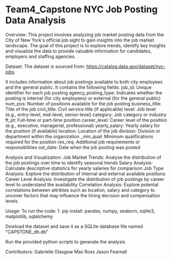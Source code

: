# Team4_Capstone NYC Job Posting Data Analysis

 Overview:
 This project involves analyzing job market posting data from the City of New York's official job sight to gain insights into the job market landscape. The goal of this project is to explore trends, identify key insights and visualize the data to provide valuable information for candidates, employers and staffing agencies. 

 Dataset:
 The dataset is sourced from: 
 https://catalog.data.gov/dataset/nyc-jobs

 It includes information about job postings available to both city employees and the general public. 
 It contains the following fields:
    job_id: Unique identifier for each job posting
    agency_posting_type: Indicates whether the posting is internal (for city employees) or external (for the general public)
    num_pos: Number of positions available for the job posting
    business_title: Title of the job
    civil_title: Civil service title (if applicable)
    level: Job level (e.g., entry-level, mid-level, senior-level)
    category: Job category or industry
    ft_pt: Full-time or part-time position
    career_level: Career level of the position (e.g., executive, managerial, professional)
    yearly_salary: Yearly salary for the position (if available)
    location: Location of the job
    division: Division or department within the organization
    _min_qual: Minimum qualifications required for the position
    res_req: Additional job requirements or responsibilities
    ost_date: Date when the job posting was posted

 

 Analysis and Visualization:
    Job Market Trends:
        Analyse the distribution of the job postings over time to identify seasonal trends
    Salary Analysis:
        Calculate descriptive statistics for yearly salaries for comparison
    Job Type Analysis:
        Explore the distribution of internal and external available positions
    Career Level Analysis:
        Investigate the distribution of job postings by career level to understand the availability
    Correlation Analysis:
        Explore potental correlations between attribtes such as location, salary and category to uncover factors that may influence the hiring decision and compensation levels. 

 Usage:
  To run the code:
        1. pip install:
            pandas, numpy, seaborn, sqlite3, matplotlib, sqlalchemy

  Dowload the dataset and save it as a SQLite database file named "CAPSTONE_db.db"

  Run the provided python scripts to generate the analysis

 
 Contributors:
 Gabrielle Glasgow
 Max Ross
 Jason Fearnall





